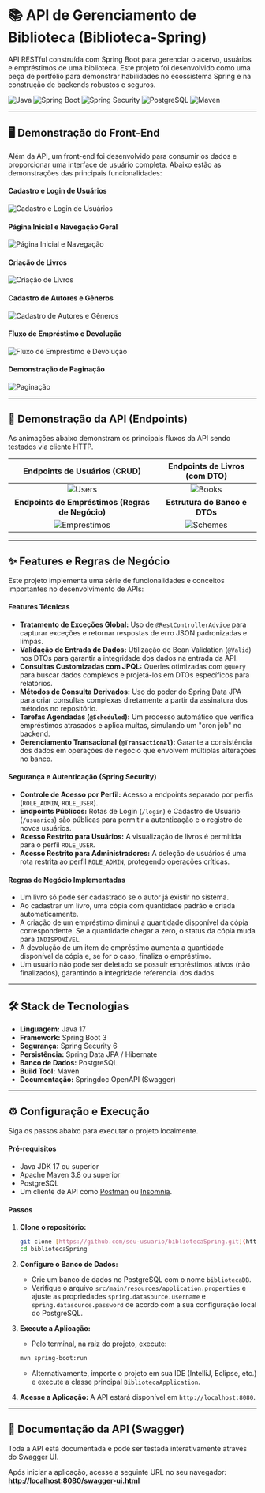 # 📚 API de Gerenciamento de Biblioteca (Biblioteca-Spring)

API RESTful construída com Spring Boot para gerenciar o acervo, usuários e empréstimos de uma biblioteca. Este projeto foi desenvolvido como uma peça de portfólio para demonstrar habilidades no ecossistema Spring e na construção de backends robustos e seguros.

![Java](https://img.shields.io/badge/Java-17%2B-blue?logo=java)
![Spring Boot](https://img.shields.io/badge/Spring%20Boot-3.x-green?logo=spring)
![Spring Security](https://img.shields.io/badge/Spring%20Security-6.x-blue?logo=springsecurity)
![PostgreSQL](https://img.shields.io/badge/PostgreSQL-14-blue?logo=postgresql)
![Maven](https://img.shields.io/badge/Maven-4-red?logo=apachemaven)

---

## 🖥️ Demonstração do Front-End

Além da API, um front-end foi desenvolvido para consumir os dados e proporcionar uma interface de usuário completa. Abaixo estão as demonstrações das principais funcionalidades:

#### Cadastro e Login de Usuários
![Cadastro e Login de Usuários](assets/cadastroLogin.gif)

#### Página Inicial e Navegação Geral
![Página Inicial e Navegação](assets/paginaHome.gif)

#### Criação de Livros
![Criação de Livros](assets/livrosCriacao.gif)

#### Cadastro de Autores e Gêneros
![Cadastro de Autores e Gêneros](assets/cadastroAutorGenero.gif)

#### Fluxo de Empréstimo e Devolução
![Fluxo de Empréstimo e Devolução](assets/emprestimoDevolucao.gif)

#### Demonstração de Paginação
![Paginação](assets/paginas.gif)

---

## 🚀 Demonstração da API (Endpoints)

As animações abaixo demonstram os principais fluxos da API sendo testados via cliente HTTP.

| **Endpoints de Usuários (CRUD)** | **Endpoints de Livros (com DTO)** |
| :---: | :---: |
| ![Users](assets/usuarios_points.gif) | ![Books](assets/livros_points.gif) |
| **Endpoints de Empréstimos (Regras de Negócio)** | **Estrutura do Banco e DTOs** |
| ![Emprestimos](assets/emprestimos_points.gif) | ![Schemes](assets/schemes.gif) |

---

## ✨ Features e Regras de Negócio

Este projeto implementa uma série de funcionalidades e conceitos importantes no desenvolvimento de APIs:

#### Features Técnicas
- **Tratamento de Exceções Global:** Uso de `@RestControllerAdvice` para capturar exceções e retornar respostas de erro JSON padronizadas e limpas.
- **Validação de Entrada de Dados:** Utilização de Bean Validation (`@Valid`) nos DTOs para garantir a integridade dos dados na entrada da API.
- **Consultas Customizadas com JPQL:** Queries otimizadas com `@Query` para buscar dados complexos e projetá-los em DTOs específicos para relatórios.
- **Métodos de Consulta Derivados:** Uso do poder do Spring Data JPA para criar consultas complexas diretamente a partir da assinatura dos métodos no repositório.
- **Tarefas Agendadas (`@Scheduled`):** Um processo automático que verifica empréstimos atrasados e aplica multas, simulando um "cron job" no backend.
- **Gerenciamento Transacional (`@Transactional`):** Garante a consistência dos dados em operações de negócio que envolvem múltiplas alterações no banco.

#### Segurança e Autenticação (Spring Security)
- **Controle de Acesso por Perfil:** Acesso a endpoints separado por perfis (`ROLE_ADMIN`, `ROLE_USER`).
- **Endpoints Públicos:** Rotas de Login (`/login`) e Cadastro de Usuário (`/usuarios`) são públicas para permitir a autenticação e o registro de novos usuários.
- **Acesso Restrito para Usuários:** A visualização de livros é permitida para o perfil `ROLE_USER`.
- **Acesso Restrito para Administradores:** A deleção de usuários é uma rota restrita ao perfil `ROLE_ADMIN`, protegendo operações críticas.

#### Regras de Negócio Implementadas
- Um livro só pode ser cadastrado se o autor já existir no sistema.
- Ao cadastrar um livro, uma cópia com quantidade padrão é criada automaticamente.
- A criação de um empréstimo diminui a quantidade disponível da cópia correspondente. Se a quantidade chegar a zero, o status da cópia muda para `INDISPONÍVEL`.
- A devolução de um item de empréstimo aumenta a quantidade disponível da cópia e, se for o caso, finaliza o empréstimo.
- Um usuário não pode ser deletado se possuir empréstimos ativos (não finalizados), garantindo a integridade referencial dos dados.

---

## 🛠️ Stack de Tecnologias

* **Linguagem:** Java 17
* **Framework:** Spring Boot 3
* **Segurança:** Spring Security 6
* **Persistência:** Spring Data JPA / Hibernate
* **Banco de Dados:** PostgreSQL
* **Build Tool:** Maven
* **Documentação:** Springdoc OpenAPI (Swagger)

---

## ⚙️ Configuração e Execução

Siga os passos abaixo para executar o projeto localmente.

#### Pré-requisitos
- Java JDK 17 ou superior
- Apache Maven 3.8 ou superior
- PostgreSQL
- Um cliente de API como [Postman](https://www.postman.com/) ou [Insomnia](https://insomnia.rest/).

#### Passos
1.  **Clone o repositório:**
    ```bash
    git clone [https://github.com/seu-usuario/bibliotecaSpring.git](https://github.com/seu-usuario/bibliotecaSpring.git)
    cd bibliotecaSpring
    ```

2.  **Configure o Banco de Dados:**
    - Crie um banco de dados no PostgreSQL com o nome `bibliotecaDB`.
    - Verifique o arquivo `src/main/resources/application.properties` e ajuste as propriedades `spring.datasource.username` e `spring.datasource.password` de acordo com a sua configuração local do PostgreSQL.

3.  **Execute a Aplicação:**
    - Pelo terminal, na raiz do projeto, execute:
    ```bash
    mvn spring-boot:run
    ```
    - Alternativamente, importe o projeto em sua IDE (IntelliJ, Eclipse, etc.) e execute a classe principal `BibliotecaApplication`.

4.  **Acesse a Aplicação:** A API estará disponível em `http://localhost:8080`.

---

## 📄 Documentação da API (Swagger)

Toda a API está documentada e pode ser testada interativamente através do Swagger UI.

Após iniciar a aplicação, acesse a seguinte URL no seu navegador:
[**http://localhost:8080/swagger-ui.html**](http://localhost:8080/swagger-ui.html)
